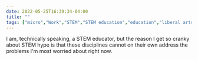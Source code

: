 ---date: 2022-05-25T16:39:34-04:00title: ""tags: ["micro","Work","STEM","STEM education","education","liberal arts education","humanities","ICT teaching"]---I am, technically speaking, a STEM educator, but the reason I get so cranky about STEM hype is that these disciplines cannot on their own address the problems I'm most worried about right now.